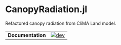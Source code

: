 # CanopyRadiation.jl
Refactored canopy radiation from CliMA Land model.

|||
|---------------------:|:----------------------------------------------|
| **Documentation**    | [![dev][docs-dev-img]][docs-dev-url]          |

[docs-dev-img]: https://img.shields.io/badge/docs-dev-blue.svg
[docs-dev-url]: https://Yujie-W.github.io/CanopyRadiation.jl/dev/
